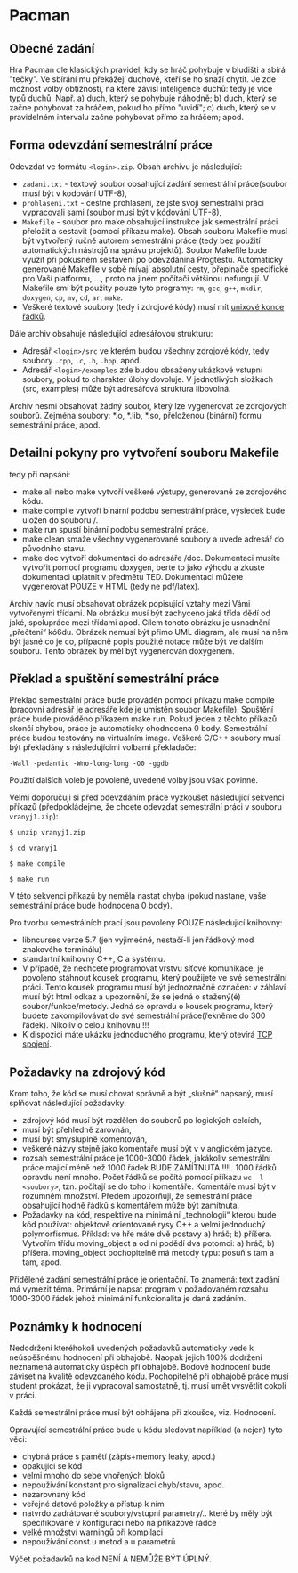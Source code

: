 Pacman
======

Obecné zadání
-------------
Hra Pacman dle klasických pravidel, kdy se hráč pohybuje v bludišti a sbírá "tečky". Ve sbírání mu překážejí duchové, kteří se ho snaží chytit. Je zde možnost volby obtížnosti, na které závisí inteligence duchů: tedy je více typů duchů. Např. a) duch, který se pohybuje náhodně; b) duch, který se začne pohybovat za hráčem, pokud ho přímo "uvidí"; c) duch, který se v pravidelném intervalu začne pohybovat přímo za hráčem; apod.

Forma odevzdání semestrální práce
---------------------------------
Odevzdat ve formátu `<login>.zip`. Obsah archivu je následující:

- `zadani.txt` - textový soubor obsahující zadání semestrální práce(soubor musí být v kodování UTF-8),
- `prohlaseni.txt` - cestne prohlaseni, ze jste svoji semestrální práci vypracovali sami (soubor musí být v kódování UTF-8),
- `Makefile` - soubor pro make obsahující instrukce jak semestrální práci přeložit a sestavit (pomocí příkazu make). Obsah souboru Makefile musí být vytvořený ručně autorem semestrální práce (tedy bez použití automatických nástrojů na správu projektů). Soubor Makefile bude využit při pokusném sestavení po odevzdánína Progtestu. Automaticky generované Makefile v sobě mívají absolutní cesty, přepínače specifické pro Vaší platformu, ..., proto na jiném počítači většinou nefungují. V Makefile smí být použity pouze tyto programy: `rm`, `gcc`, `g++`, `mkdir`, `doxygen`, `cp`, `mv`, `cd`, `ar`, `make`.
- Veškeré textové soubory (tedy i zdrojové kódy) musí mít [unixové konce řádků](http://en.wikipedia.org/wiki/Newline).

Dále archiv obsahuje následující adresářovou strukturu:
- Adresář `<login>/src` ve kterém budou všechny zdrojové kódy, tedy soubory `.cpp`, `.c`, `.h`, `.hpp`, apod.
- Adresář `<login>/examples` zde budou obsaženy ukázkové vstupní soubory, pokud to charakter úlohy dovoluje.
V jednotlivých složkách (src, examples) může být adresářová struktura libovolná.

Archiv nesmí obsahovat žádný soubor, který lze vygenerovat ze zdrojových souborů. Zejména soubory: *.o, *.lib, *.so, přeloženou (binární) formu semestrální práce, apod. 

Detailní pokyny pro vytvoření souboru Makefile
----------------------------------------------
tedy při napsání:

- make all nebo make vytvoří veškeré výstupy, generované ze zdrojového kódu.
- make compile vytvoří binární podobu semestrální práce, výsledek bude uložen do souboru <login>/<login>.
- make run spustí binární podobu semestrální práce.
- make clean smaže všechny vygenerované soubory a uvede adresář <login> do původního stavu.
- make doc vytvoří dokumentaci do adresáře <login>/doc. Dokumentaci musíte vytvořit pomocí programu doxygen, berte to jako výhodu a zkuste dokumentaci uplatnit v předmětu TED. Dokumentaci můžete vygenerovat POUZE v HTML (tedy ne pdf/latex).

Archiv navíc musí obsahovat obrázek popisující vztahy mezi Vámi vytvořenými třídami. Na obrázku musí být zachyceno jaká třída dědí od jaké, spolupráce mezi třídami apod. Cílem tohoto obrázku je usnadnění „přečtení“ kó6du. Obrázek nemusí být přimo UML diagram, ale musí na něm být jasné co je co, případně popis použité notace může být ve dalším souboru. Tento obrázek by měl být vygenerován doxygenem.

Překlad a spuštění semestrální práce
------------------------------------
Překlad semestrální práce bude prováděn pomocí příkazu make compile (pracovní adresář je adresáře kde je umístěn soubor Makefile). Spuštění práce bude prováděno příkazem make run. Pokud jeden z těchto příkazů skončí chybou, práce je automaticky ohodnocena 0 body. Semestrální práce budou testovány na virtualním image. Veškeré C/C++ soubory musí být překládány s následujícími volbami překladače:

`-Wall -pedantic -Wno-long-long -O0 -ggdb`

 Použití dalších voleb je povolené, uvedené volby jsou však povinné.

Velmi doporučuji si před odevzdáním práce vyzkoušet následující sekvenci příkazů (předpokládejme, že chcete odevzdat semestrální práci v souboru `vranyj1.zip`):

`$ unzip vranyj1.zip`

`$ cd vranyj1`

`$ make compile`

`$ make run`

V této sekvenci příkazů by neměla nastat chyba (pokud nastane, vaše semestrální práce bude hodnocena 0 body). 

 Pro tvorbu semestrálních prací jsou povoleny POUZE následující knihovny:

- libncurses verze 5.7 (jen vyjimečně, nestačí-li jen řádkový mod znakového terminálu)
- standartní knihovny C++, C a systému.
- V případě, že nechcete programovat vrstvu síťové komunikace, je povoleno stáhnout kousek programu, který použijete ve své semestrální práci. Tento kousek programu musí být jednoznačně označen: v záhlaví musí být html odkaz a upozornění, že se jedná o stažený(é) soubor/funkce/metody. Jedná se opravdu o kousek programu, který budete zakompilovávat do své semestrální práce(řekněme do 300 řádek). Nikoliv o celou knihovnu !!!
- K dispozici máte ukázku jednoduchého programu, který otevírá [TCP spojení](https://edux.fit.cvut.cz/courses/BI-PA2/_media/ukazka_tcp.tgz).


Požadavky na zdrojový kód
-------------------------
Krom toho, že kód se musí chovat správně a být „slušně“ napsaný, musí splňovat následující požadavky:

- zdrojový kód musí být rozdělen do souborů po logických celcích,
- musí být přehledně zarovnán,
- musí být smysluplně komentován,
- veškeré názvy stejně jako komentáře musí být v v anglickém jazyce.
- rozsah semestrální práce je 1000-3000 řádek, jakákoliv semestrální práce mající méně než 1000 řádek BUDE ZAMÍTNUTA !!!!. 1000 řádků opravdu není mnoho. Počet řádků se počítá pomocí příkazu `wc -l <soubory>`, tzn. počítají se do toho i komentáře. Komentáře musí být v rozumném množství. Předem upozorňuji, že semestrální práce obsahující hodně řádků s komentářem může být zamítnuta.
- Požadavky na kód, respektive na minimální „technologii“ kterou bude kód používat: objektově orientované rysy C++ a velmi jednoduchý polymorfismus. Příklad: ve hře máte dvě postavy a) hráč; b) příšera. Vytvořím třídu moving_object a od ní podědí dva potomci: a) hráč; b) příšera. moving_object pochopitelně má metody typu: posuň s tam a tam, apod.

Přidělené zadání semestrální práce je orientační. To znamená: text zadání má vymezit téma. Primární je napsat program v požadovaném rozsahu 1000-3000 řádek jehož minimální funkcionalita je daná zadáním. 

Poznámky k hodnocení
--------------------
Nedodržení kteréhokoli uvedených požadavků automaticky vede k neúspěšnému hodnocení při obhajobě. Naopak jejich 100% dodržení neznamená automaticky úspěch při obhajobě. Bodové hodnocení bude záviset na kvalitě odevzdaného kódu. Pochopitelně při obhajobě práce musí student prokázat, že ji vypracoval samostatně, tj. musí umět vysvětlit cokoli v práci.

Každá semestrální práce musí být obhájena při zkoušce, viz. Hodnocení.

Opravující semestrální práce bude u kódu sledovat například (a nejen) tyto věci:

- chybná práce s pamětí (zápis+memory leaky, apod.)
- opakující se kód
- velmi mnoho do sebe vnořených bloků
- nepouživání konstant pro signalizaci chyb/stavu, apod.
- nezarovnaný kód
- veřejné datové položky a přístup k nim
- natvrdo zadrátované soubory/vstupní parametry/.. které by měly být specifikované v konfiguraci nebo na příkazové řádce
- velké množství warningů při kompilaci
- nepoužívání const u metod a u parametrů

Výčet požadavků na kód NENÍ A NEMŮŽE BÝT ÚPLNÝ.